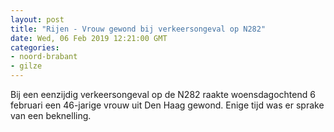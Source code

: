 ```yaml
---
layout: post
title: "Rijen - Vrouw gewond bij verkeersongeval op N282"
date: Wed, 06 Feb 2019 12:21:00 GMT
categories: 
- noord-brabant 
- gilze 
---
```


Bij een eenzijdig verkeersongeval op de N282 raakte woensdagochtend 6 februari een 46-jarige vrouw uit Den Haag gewond. Enige tijd was er sprake van een beknelling.
